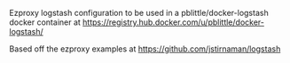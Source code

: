 Ezproxy logstash configuration to be used in a pblittle/docker-logstash docker container at https://registry.hub.docker.com/u/pblittle/docker-logstash/

Based off the ezproxy examples at https://github.com/jstirnaman/logstash